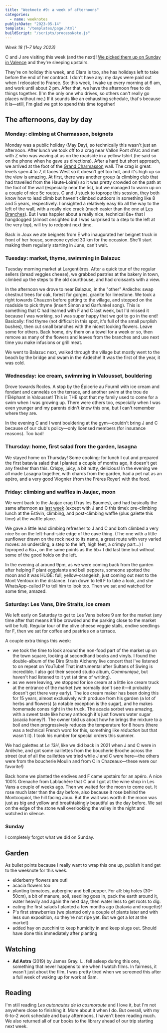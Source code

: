 ```yaml
---
title: "Weeknote #9: a week of afternoons"
categories:
  - name: weeknotes
publishDate: "2023-05-14"
template: "/templates/page.html"
buildScript: "/scripts/processNote.js"
---
```


_Week 18 (1–7 May 2023)_

C and J are visiting this week (and the next)! [We picked them up on Sunday in Valence](/notes/weeknote-8-les-branches/) and they're sleeping upstairs.

They're on holiday this week, and Clara is too, she has holidays left to take before the end of her contract. I don't have any: my days were paid out when I relocated to France. So: this week, I wake up every morning at 6 am, and work until about 2 pm. After that, we have the afternoon free to do things together. (I'm the only one who drives, so others can't really go places without me.) If it sounds like an exhausting schedule, that's because it is—still, I'm glad we got to spend this time together!

## The afternoons, day by day

### Monday: climbing at Charmasson, beignets

Monday was a public holiday (May Day), so technically this wasn't just an afternoon. After lunch we took off to a crag near Vallon Pont d'Arc and met with Z who was waving at us on the roadside in a yellow tshirt (he said so on the phone when he gave us directions). After a hard but short approach, we arrived at the foot of the [Grand Charmasson](https://www.ffme.fr/sne-fiche/2498/) wall. The crag is great: levels spen 4 to 7, it faces West so it doesn't get too hot, and it's high up so the view is amazing. At first, there was another group (a climbing club that had travelled from the Haute-Loire!) so it was pretty crowded on the path at the foot of the wall (especially near the 5s), but we managed to warm up on a couple of nice 5c routes. C and J stuck to toprope this session, they both know how to lead climb but haven't climbed outdoors in something like 8 and 5 years, respectively. I onsighted a relatively easy 6b all the way to the left of the wall, with a really nice crack (much easier than the one at [Les Branches](/notes/weeknote-8-les-branches/)). But I was happier about a really nice, technical 6a+ that I hangdogged (almost onsighted but I was surprised to a step to the left at the very top), will try to redpoint next time.

Back in Joux we ate beignets from E who inaugurated her beignet truck in front of her house, someone cycled 30 km for the occasion. She'll start making them regularly starting in June, can't wait.

### Tuesday: market, thyme, swimming in Balazuc

Tuesday morning market at Largentières. After a quick tour of the regular sellers (bread veggies cheese), we grabbed pastries at the bakery in town, climbed up the steps to the old courthouse, and had croissants with a view.

In the afternoon we drove to near Balazuc, in the "other" Ardèche: swap chestnut trees for oak, forest for gorges, granite for limestone. We took a right towards Chauzon before getting to the village, and stopped on the roadside to pick thyme (insert Simon and Garfunkel song). This is something that C had learned with F and C last week, but I'd missed it because I was working, so I was super happy that we got to go in the end! Basically: find thyme (not difficult in this spot, it's full of the small purplish bushes), then cut small branches with the nicest looking flowers. Leave some for others. Back home, dry them on a towel for a week or so, then remove as many of the flowers and leaves from the branches and use next time you make infusions or grill meat.

We went to Balazuc next, walked through the village but mostly went to the beach by the bridge and swam in the Ardèche! It was the first of the year, it was cold.

### Wednesday: ice cream, swimming in Valousset, bouldering

Drove towards Rocles. A stop by the Épicerie au Fournil with ice cream and fondant and cannelés on the terrace, and another swim at the trou de l'Éléphant in Valousset! This is THE spot that my family used to come for a swim when I was growing up. There were others too, especially when I was even younger and my parents didn't know this one, but I can't remember where they are.

In the evening C and I went bouldering at the gym—couldn't bring J and C because of our club's policy—only licensed members (for insurance reasons). Too bad!

### Thursday: home, first salad from the garden, lasagna

We stayed home on Thursday! Some cooking: for lunch I cut and prepared the first batavia salad that I planted a couple of months ago, it doesn't get any fresher than this. Crispy, juicy, a bit nutty, delicious! In the evening we all made Lasagna together, with chards from the garden, had a pet nat as an apéro, and a very good Viognier (from the Frères Royer) with the food.

### Friday: climbing and waffles in Jaujac, moon

We went back to the Jaujac crag (Tras les Baumes), and had basically the same afternoon as [last week](/notes/weeknote-8-les-branches/) (except with J and C this time): pre-climbing lunch at the Estivin, climbing, and post-climbing waffle (plus galette this time) at the waffle place.

We gave a little lead climbing refresher to J and C and both climbed a very nice 5c on the left-hand-side edge of the cave thing. (The one with a little sunflower drawn on the rock next to its name, a great route with very varied moves: an undercling, a step to the left, high feet, a crimpy part...) I toproped a 6a+, on the same points as the 5b+ I did last time but without some of the good holds on the left.

In the evening at around 9pm, as we were coming back from the garden after helping F plant eggplants and bell peppers, someone spotted the moon and it was HUGE: full, yellow-orangeish, just coming out next to the Mont Ventoux in the distance. I ran down to tell F to take a look, and she WhatsApp-called P to tell him to look too. Then we sat and watched for some time, amazed.

### Saturday: Les Vans, Dire Straits, ice cream

We left early on Saturday to get to Les Vans before 9 am for the market (any time after that means it'll be crowded and the parking close to the market will be full). Regular tour of the olive cheese veggie stalls, endive seedlings for F, then we sat for coffee and pastries on a terrace.

A couple extra things this week:

- we took the time to look around the non-food part of the market up on the town square, looking at secondhand books and vinyls. I found the double-album of the Dire Straits Alchemy live concert that I've listened to on repeat on YouTube! That instrumental after Sultans of Swing is incredible. I also got their second studio album, _Communiqué_, but haven't had listened to it yet (at time of writing).
- as we were leaving, we stopped for ice cream at a little ice cream truck at the entrance of the market (we normally don't see it—it probably doesn't get there very early). The ice cream maker has been doing this for 15 years, almost exclusively with produce from his garden (a lot of herbs and flowers) (a notable exception is the sugar), and he makes homemade cones right in the truck. The acacia sorbet was amazing, with a sweet taste like honey anthough it's just flowers water sugar (acacia honey?). The owner told us about how he brings the mixture to a boil and then progressively reduces the temperature for 8 hours (there was a technical French word for this, something like _réduction_ but that wasn't it). I took his number for special orders this summer.

We had galettes at _Le 13H_, like we did back in 2021 when J and C were in Ardèche, and got some caillettes from the boucherie Broche across the street (out of all the caillettes we tried while J and C were here—the others were from the boucherie Moulin and from C in Chazeaux—these were our favorite!)

Back home we planted the endives and F came upstairs for an apéro. A nice 100% Grenache from Lablachère that C and I got at the wine shop in Les Vans a couple of weeks ago. Then we waited for the moon to come out. It rose much later than the day before, also because it rose behind the Montcoquiol, the hill facing Joux. But the wait was worth it: the moon was just as big and yellow and breathtakingly beautiful as the day before. We sat on the edge of the stone wall overlooking the valley in the night and watched in silence.

### Sunday

I completely forgot what we did on Sunday.

## Garden

As bullet points because I really want to wrap this one up, publish it and get to the weeknote for this week.

- elderberry flowers are out!
- acacia flowers too
- planting tomatoes, aubergine and bell pepper. For all: big holes (30–50cm), a bit of manure, soil, seedling goes in, pack the earth around it, water heavily and again the next day, then water less to get roots to dig.
- eating the first salads I planted a few months ago (batavia and rougette)!
- P's first strawberries (we planted only a couple of plants later and with less sun exposition, so they're not ripe yet. But we got a lot at the market)
- added hay on zucchini to keep humidity in and keep slugs out. Should have done this immediately after planting

## Watching

- **Ad Astra** (2019) by James Gray. I... fell asleep during this one, something that never happens to me when I watch films. In fairness, it wasn't just about the film, I was pretty tired when we screened this after a full week of waking up for work at 6am.

## Reading

I'm still reading _Les autonautes de la cosmoroute_ and I love it, but I'm not anywhere close to finishing it. More about it when I do. But overall, with my 6-to-2 work schedule and busy afternoons, I haven't been reading much. We also returned all of our books to the library ahead of our trip starting next week.
